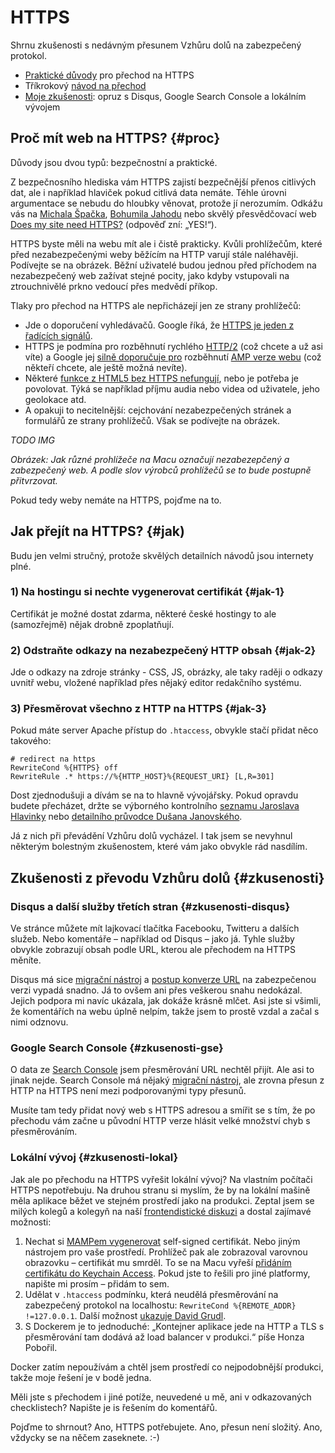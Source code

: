 # HTTPS

Shrnu zkušenosti s nedávným přesunem Vzhůru dolů na zabezpečený protokol.


- [Praktické důvody](#proc) pro přechod na HTTPS
- Tříkrokový [návod na přechod](#jak)
- [Moje zkušenosti](#zkusenosti): opruz s Disqus, Google Search Console a lokálním vývojem


## Proč mít web na HTTPS? {#proc}

Důvody jsou dvou typů: bezpečnostní a praktické.

Z bezpečnosního hlediska vám HTTPS zajistí bezpečnější přenos citlivých dat, ale i například hlaviček pokud citlivá data nemáte. Téhle úrovni argumentace se nebudu do hloubky věnovat, protože jí nerozumím. Odkážu vás na [Michala Špačka](https://www.michalspacek.cz/prednasky/https-vsude-proc-f5forum), [Bohumila Jahodu](http://jecas.cz/https) nebo skvělý přesvědčovací web [Does my site need HTTPS?](https://doesmysiteneedhttps.com/) (odpověď zní: „YES!“).

HTTPS byste měli na webu mít ale i čistě prakticky. Kvůli prohlížečům, které před nezabezpečenými weby běžícím na HTTP varují stále naléhavěji. Podívejte se na obrázek. Běžní uživatelé budou jednou před příchodem na nezabezpečený web zažívat stejné pocity, jako kdyby vstupovali na ztrouchnivělé prkno vedoucí přes medvědí příkop.

Tlaky pro přechod na HTTPS ale nepřicházejí jen ze strany prohlížečů:

- Jde o doporučení vyhledávačů. Google říká, že [HTTPS je jeden z řadících signálů](https://security.googleblog.com/2014/08/https-as-ranking-signal_6.html).
- HTTPS je podmína pro rozběhnutí rychlého [HTTP/2](http-2.md) (což chcete a už asi víte) a Google jej [silně doporučuje pro](https://www.ampproject.org/docs/getting-started/) rozběhnutí [AMP verze webu](/blog/40-amp) (což někteří chcete, ale ještě možná nevíte).
- Některé [funkce z HTML5 bez HTTPS nefungují](https://developers.google.com/web/fundamentals/security/encrypt-in-transit/why-https#https_is_the_future_of_the_web), nebo je potřeba je povolovat. Týká se například příjmu audia nebo videa od uživatele, jeho geolokace atd. 
- A opakuji to necitelnější: cejchování nezabezpečených stránek a formulářů ze strany prohlížečů. Však se podívejte na obrázek.

*TODO IMG*

*Obrázek: Jak různé prohlížeče na Macu označují nezabezepčený a zabezpečený web. A podle slov výrobců prohlížečů se to bude postupně přitvrzovat.*

Pokud tedy weby nemáte na HTTPS, pojďme na to.

## Jak přejít na HTTPS? {#jak)

Budu jen velmi stručný, protože skvělých detailních návodů jsou internety plné.

### 1) Na hostingu si nechte vygenerovat certifikát {#jak-1}

Certifikát je možné dostat zdarma, některé české hostingy to ale (samozřejmě) nějak drobně zpoplatňují.

### 2) Odstraňte odkazy na nezabezpečený HTTP obsah {#jak-2}

Jde o odkazy na zdroje stránky - CSS, JS, obrázky, ale taky raději o odkazy uvnitř webu, vložené například přes nějaký editor redakčního systému. 

### 3) Přesměrovat všechno z HTTP na HTTPS {#jak-3}

Pokud máte server Apache přístup do `.htaccess`, obvykle stačí přidat něco takového:

```
# redirect na https
RewriteCond %{HTTPS} off
RewriteRule .* https://%{HTTP_HOST}%{REQUEST_URI} [L,R=301]
```

Dost zjednodušuji a dívám se na to hlavně vývojářsky. Pokud opravdu budete přecházet, držte se výborného kontrolního [seznamu Jaroslava Hlavinky](https://jakdelatseo.cz/checklist-pro-prechod-z-http-na-https/) nebo [detailního průvodce Dušana Janovského](https://www.jakpsatweb.cz/https.html).

Já z nich při převádění Vzhůru dolů vycházel. I tak jsem se nevyhnul některým bolestným zkušenostem, které vám jako obvykle rád nasdílím.

## Zkušenosti z převodu Vzhůru dolů {#zkusenosti}

### Disqus a další služby třetích stran {#zkusenosti-disqus}

Ve stránce můžete mít lajkovací tlačítka Facebooku, Twitteru a dalších služeb. Nebo komentáře – například od Disqus – jako já. Tyhle služby obvykle zobrazují obsah podle URL, kterou ale přechodem na HTTPS měníte.

Disqus má sice [migrační nástroj](https://help.disqus.com/customer/portal/articles/286778-migration-tools) a [postup konverze URL](https://woorkup.com/migrate-disqus-comments-https/) na zabezpečenou verzi vypadá snadno. Já to ovšem ani přes veškerou snahu nedokázal. Jejich podpora mi navíc ukázala, jak dokáže krásně mlčet. Asi jste si všimli, že komentářích na webu úplně nelpím, takže jsem to prostě vzdal a začal s nimi odznovu.

### Google Search Console {#zkusenosti-gse}

O data ze [Search Console](google-search-console.md) jsem přesměrování URL nechtěl přijít. Ale asi to jinak nejde. Search Console má nějaký [migrační nástroj](https://support.google.com/webmasters/answer/83106?hl=en&ref_topic=6029673), ale zrovna přesun z HTTP na HTTPS není mezi podporovanými typy přesunů.

Musíte tam tedy přidat nový web s HTTPS adresou a smířit se s tím, že po přechodu vám začne u původní HTTP verze hlásit velké množství chyb s přesměrováním.

### Lokální vývoj {#zkusenosti-lokal}

Jak ale po přechodu na HTTPS vyřešit lokální vývoj? Na vlastním počítači HTTPS nepotřebuju. Na druhou stranu si myslím, že by na lokální mašině měla aplikace běžet ve stejném prostředí jako na produkci. Zeptal jsem se milých kolegů a kolegyň na naší [frontendistické diskuzi](https://www.facebook.com/groups/frontendisti/permalink/1943434769201371/) a dostal zajímavé možnosti:

1. Nechat si [MAMPem vygenerovat](http://documentation.mamp.info/en/MAMP-PRO-Mac/Settings/Hosts/SSL/) self-signed certifikát. Nebo jiným nástrojem pro vaše prostředí. Prohlížeč pak ale zobrazoval varovnou obrazovku – certifikát mu smrděl. To se na Macu vyřeší [přidáním certifikátu do Keychain Access](https://css-tricks.com/trusting-ssl-locally-mac/). Pokud jste to řešili pro jiné platformy, napište mi prosím – přidám to sem. 
2. Udělat v `.htaccess` podmínku, která neudělá přesměrování na zabezpečený protokol na localhostu: `RewriteCond %{REMOTE_ADDR} !=127.0.0.1`. Další možnost [ukazuje David Grudl](https://www.facebook.com/groups/frontendisti/permalink/1943434769201371/?comment_id=1943589395852575&comment_tracking=%7B%22tn%22%3A%22R2%22%7D).
3. S Dockerem je to jednoduché: „Kontejner aplikace jede na HTTP a TLS s přesměrování tam dodává až load balancer v produkci.“ píše Honza Pobořil.

Docker zatím nepoužívám a chtěl jsem prostředí co nejpodobnější produkci, takže moje řešení je v bodě jedna.

Měli jste s přechodem i jiné potíže, neuvedené u mě, ani v odkazovaných checklistech? Napište je is řešením do komentářů.

Pojďme to shrnout? Ano, HTTPS potřebujete. Ano, přesun není složitý. Ano, vždycky se na něčem zaseknete. :-)



